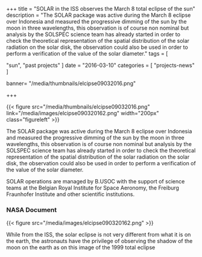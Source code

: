 +++
title = "SOLAR in the ISS observes the March 8 total eclipse of the sun"
description = "The SOLAR package was active during the March 8 eclipse over Indonesia and measured the progressive dimming of the sun by the moon in three wavelengths, this observation is of course non nominal but analysis by the SOLSPEC science team has already started in order to check the theoretical representation of the spatial distribution of the solar radiation on the solar disk, the observation could also be used in order to perform a verification of the value of the solar diameter."
tags = [

"sun",
   "past projects"
]
date = "2016-03-10"
categories = [
"projects-news"
]

banner= "/media/thumbnails/elcipse09032016.png"


+++


{{< figure src="/media/thumbnails/elcipse09032016.png"  link="/media/images/elcipse090320162.png"  width="200px" class="figureleft" >}}

The SOLAR package was active during the March 8 eclipse over Indonesia and measured the progressive dimming of the sun by the moon in three wavelengths, this observation is of course non nominal but analysis by the SOLSPEC science team has already started in order to check the theoretical representation of the spatial distribution of the solar radiation on the solar disk, the observation could also be used in order to perform a verification of the value of the solar diameter.

SOLAR operations are managed by B.USOC with the support of science teams at the Belgian Royal Institute for Space Aeronomy, the Freiburg Fraunhofer Institute and other scientific institutions.

### NASA Document
{{< figure src="/media/images/elcipse090320162.png" >}}

While from the ISS, the solar eclipse is not very different from what it is on the earth, the astronauts have the privilege of observing the shadow of the moon on the earth as on this image of the 1999 total eclipse
